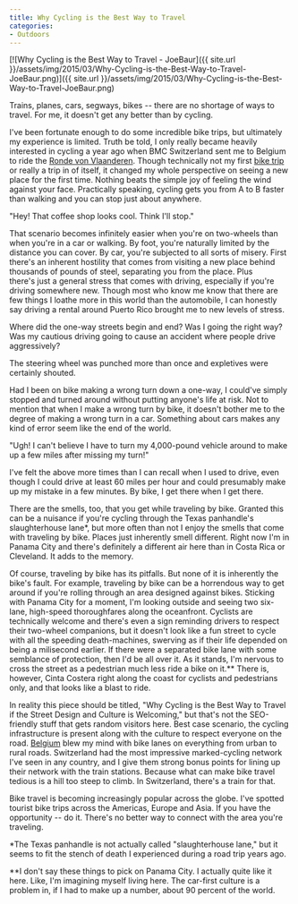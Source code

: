 ```yaml
---
title: Why Cycling is the Best Way to Travel
categories:
- Outdoors
---
```


[![Why Cycling is the Best Way to Travel - JoeBaur]({{ site.url }}/assets/img/2015/03/Why-Cycling-is-the-Best-Way-to-Travel-JoeBaur.png)]({{ site.url }}/assets/img/2015/03/Why-Cycling-is-the-Best-Way-to-Travel-JoeBaur.png)

Trains, planes, cars, segways, bikes -- there are no shortage of ways to travel. For me, it doesn't get any better than by cycling.

I've been fortunate enough to do some incredible bike trips, but ultimately my experience is limited. Truth be told, I only really became heavily interested in cycling a year ago when BMC Switzerland sent me to Belgium to ride the [Ronde von Vlaanderen](https://withoutapath.com/riding-the-ronde/). Though technically not my first [bike trip](https://withoutapath.com/dayton-oregon-arts-district/) or really a trip in of itself, it changed my whole perspective on seeing a new place for the first time. Nothing beats the simple joy of feeling the wind against your face. Practically speaking, cycling gets you from A to B faster than walking and you can stop just about anywhere.

<!-- more -->"Hey! That coffee shop looks cool. Think I'll stop."

That scenario becomes infinitely easier when you're on two-wheels than when you're in a car or walking. By foot, you're naturally limited by the distance you can cover. By car, you're subjected to all sorts of misery. First there's an inherent hostility that comes from visiting a new place behind thousands of pounds of steel, separating you from the place. Plus there's just a general stress that comes with driving, especially if you're driving somewhere new. Though most who know me know that there are few things I loathe more in this world than the automobile, I can honestly say driving a rental around Puerto Rico brought me to new levels of stress.

Where did the one-way streets begin and end? Was I going the right way? Was my cautious driving going to cause an accident where people drive aggressively?

The steering wheel was punched more than once and expletives were certainly shouted.

Had I been on bike making a wrong turn down a one-way, I could've simply stopped and turned around without putting anyone's life at risk. Not to mention that when I make a wrong turn by bike, it doesn't bother me to the degree of making a wrong turn in a car. Something about cars makes any kind of error seem like the end of the world.

"Ugh! I can't believe I have to turn my 4,000-pound vehicle around to make up a few miles after missing my turn!"

I've felt the above more times than I can recall when I used to drive, even though I could drive at least 60 miles per hour and could presumably make up my mistake in a few minutes. By bike, I get there when I get there.

There are the smells, too, that you get while traveling by bike. Granted this can be a nuisance if you're cycling through the Texas panhandle's slaughterhouse lane*, but more often than not I enjoy the smells that come with traveling by bike. Places just inherently smell different. Right now I'm in Panama City and there's definitely a different air here than in Costa Rica or Cleveland. It adds to the memory.

Of course, traveling by bike has its pitfalls. But none of it is inherently the bike's fault. For example, traveling by bike can be a horrendous way to get around if you're rolling through an area designed against bikes. Sticking with Panama City for a moment, I'm looking outside and seeing two six-lane, high-speed thoroughfares along the oceanfront. Cyclists are technically welcome and there's even a sign reminding drivers to respect their two-wheel companions, but it doesn't look like a fun street to cycle with all the speeding death-machines, swerving as if their life depended on being a milisecond earlier. If there were a separated bike lane with some semblance of protection, then I'd be all over it. As it stands, I'm nervous to cross the street as a pedestrian much less ride a bike on it.** There is, however, Cinta Costera right along the coast for cyclists and pedestrians only, and that looks like a blast to ride.

In reality this piece should be titled, "Why Cycling is the Best Way to Travel if the Street Design and Culture is Welcoming," but that's not the SEO-friendly stuff that gets random visitors here. Best case scenario, the cycling infrastructure is present along with the culture to respect everyone on the road. [Belgium](https://withoutapath.com/tour-of-flanders-cyclo/) blew my mind with bike lanes on everything from urban to rural roads. Switzerland had the most impressive marked-cycling network I've seen in any country, and I give them strong bonus points for lining up their network with the train stations. Because what can make bike travel tedious is a hill too steep to climb. In Switzerland, there's a train for that.

Bike travel is becoming increasingly popular across the globe. I've spotted tourist bike trips across the Americas, Europe and Asia. If you have the opportunity -- do it. There's no better way to connect with the area you're traveling.

*The Texas panhandle is not actually called "slaughterhouse lane," but it seems to fit the stench of death I experienced during a road trip years ago.

**I don't say these things to pick on Panama City. I actually quite like it here. Like, I'm imagining myself living here. The car-first culture is a problem in, if I had to make up a number, about 90 percent of the world.
